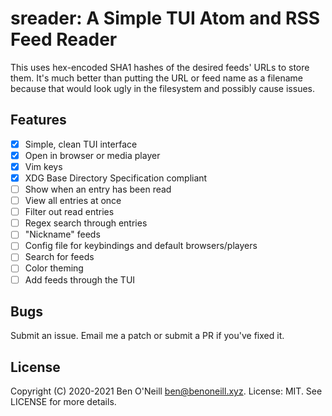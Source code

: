 # sreader: A Simple TUI Atom and RSS Feed Reader

This uses hex-encoded SHA1 hashes of the desired feeds' URLs to store them. It's
much better than putting the URL or feed name as a filename because that would
look ugly in the filesystem and possibly cause issues.

## Features

- [X] Simple, clean TUI interface
- [X] Open in browser or media player
- [X] Vim keys
- [X] XDG Base Directory Specification compliant
- [ ] Show when an entry has been read
- [ ] View all entries at once
- [ ] Filter out read entries
- [ ] Regex search through entries
- [ ] "Nickname" feeds
- [ ] Config file for keybindings and default browsers/players
- [ ] Search for feeds
- [ ] Color theming
- [ ] Add feeds through the TUI

## Bugs

Submit an issue. Email me a patch or submit a PR if you've fixed it.

## License

Copyright (C) 2020-2021 Ben O'Neill <ben@benoneill.xyz>. License: MIT.
See LICENSE for more details.
